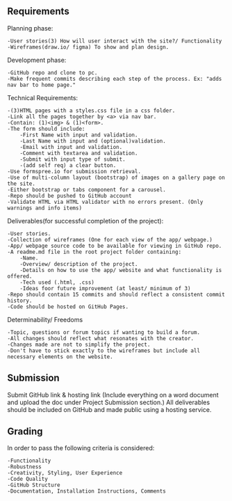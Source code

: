 ## Requirements
Planning phase:

    -User stories(3) How will user interact with the site?/ Functionality
    -Wireframes(draw.io/ figma) To show and plan design.


Development phase:

    -GitHub repo and clone to pc.
    -Make frequent commits describing each step of the process. Ex: "adds nav bar to home page."


Technical Requirements:

    -(3)HTML pages with a styles.css file in a css folder.
    -Link all the pages together by <a> via nav bar.
    -Contain: (1)<img> & (1)<form>.
    -The form should include:
        -First Name with input and validation.
        -Last Name with input and (optional)validation.
        -Email with input and validation.
        -Comment with textarea and validation.
        -Submit with input type of submit.
        -(add self req) a clear button.
    -Use formspree.io for submission retrieval.
    -Use of multi-column layout (bootstrap) of images on a gallery page on the site.
    -Either bootstrap or tabs component for a carousel.
    -Repo should be pushed to GitHub account
    -Validate HTML via HTML validator with no errors present. (Only warnings and info items)


Deliverables(for successful completion of the project):

    -User stories.
    -Collection of wireframes (One for each view of the app/ webpage.)
    -App/ webpage source code to be available for viewing in GitHub repo.
    -A readme.md file in the root project folder containing:
        -Name.
        -Overview/ description of the project.
        -Details on how to use the app/ website and what functionality is offered.
        -Tech used (.html, .css)
        -Ideas foor future improvement (at least/ minimum of 3)
    -Repo should contain 15 commits and should reflect a consistent commit history.
    -Code should be hosted on GitHub Pages.


Determinability/ Freedoms

    -Topic, questions or forum topics if wanting to build a forum.
    -All changes should reflect what resonates with the creator.
    -Changes made are not to simplify the project.
    -Don't have to stick exactly to the wireframes but include all necessary elements on the website.


## Submission

Submit GitHub link & hosting link (Include everything on a word document and upload the doc under Project Submission section.) All deliverables should be included on GitHub and made public using a hosting service.


## Grading

In order to pass the following criteria is considered:
    
    -Functionality
    -Robustness
    -Creativity, Styling, User Experience
    -Code Quality
    -GitHub Structure
    -Documentation, Installation Instructions, Comments